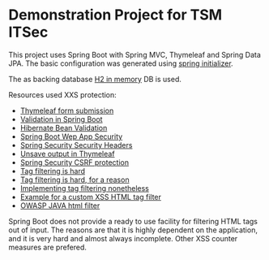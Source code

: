 # Demonstration Project for TSM ITSec

This project uses Spring Boot with Spring MVC, Thymeleaf and Spring Data JPA. The basic configuration was generated using
[spring initializer](https://start.spring.io/#!type=gradle-project&language=java&platformVersion=2.5.6&packaging=jar&jvmVersion=17&groupId=com.example.mse.itsec&artifactId=demonstration-service&name=demonstration-service&description=Demo%20project%20for%20Spring%20Boot&packageName=com.example.mse.itsec.demonstration-service&dependencies=web,thymeleaf,devtools,lombok,h2,data-jpa,validation).

The as backing database [H2 in memory](https://www.baeldung.com/spring-boot-h2-database) DB is used.

Resources used XXS protection:
 
 - [Thymeleaf form submission](https://spring.io/guides/gs/handling-form-submission/)
 - [Validation in Spring Boot](https://www.baeldung.com/spring-boot-bean-validation)
 - [Hibernate Bean Validation](http://hibernate.org/validator/)
 - [Spring Boot Wep App Security](https://docs.spring.io/spring-security/site/docs/5.1.6.RELEASE/reference/html/web-app-security.html)
 - [Spring Security Security Headers](https://www.baeldung.com/spring-prevent-xss)
 - [Unsave output in Thymeleaf](https://stackoverflow.com/questions/14876926/how-to-prevent-thymeleaf-from-replacing-special-characters-in-html-attribute-val)
 - [Spring Security CSRF protection](https://www.baeldung.com/spring-security-csrf)
 - [Tag filtering is hard](https://stackoverflow.com/questions/31308968/xss-filter-to-remove-all-scripts)
 - [Tag filtering is hard, for a reason](https://cs.stackexchange.com/questions/1031/how-to-prove-that-a-language-is-not-regular)
 - [Implementing tag filtering nonetheless](https://stackoverflow.com/questions/49373299/how-to-block-or-protect-against-xss-for-spring-mvc-4-applications-without-spring/49386625)
 - [Example for a custom XSS HTML tag filter](https://github.com/f-loris/spring-boot-xss-sample/blob/master/src/main/java/at/fhooe/sfs/security/XssFilter.java)
 - [OWASP JAVA html filter ](https://owasp.org/www-project-java-html-sanitizer/)

Spring Boot does not provide a ready to use facility for filtering HTML tags out of input. The reasons are that it is highly dependent on the application, and it is very hard and almost always incomplete. Other XSS counter measures are prefered.